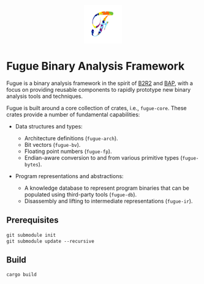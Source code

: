 <p align="center">
  <img alt="Fugue logo" src="https://raw.githubusercontent.com/fugue-re/fugue-core/master/data/fugue-logo-border-t.png" width="20%">
</p>

# Fugue Binary Analysis Framework

Fugue is a binary analysis framework in the spirit of [B2R2] and [BAP], with
a focus on providing reusable components to rapidly prototype new binary
analysis tools and techniques.

Fugue is built around a core collection of crates, i.e., `fugue-core`. These
crates provide a number of fundamental capabilities:

- Data structures and types:
  - Architecture definitions (`fugue-arch`).
  - Bit vectors (`fugue-bv`).
  - Floating point numbers (`fugue-fp`).
  - Endian-aware conversion to and from various primitive types
    (`fugue-bytes`).

- Program representations and abstractions:
  - A knowledge database to represent program binaries that can be populated
    using third-party tools (`fugue-db`).
  - Disassembly and lifting to intermediate representations (`fugue-ir`).

## Prerequisites

```
git submodule init
git submodule update --recursive
```

## Build

```
cargo build
```

[BAP]: https://github.com/BinaryAnalysisPlatform/bap/
[B2R2]: https://github.com/B2R2-org/B2R2
